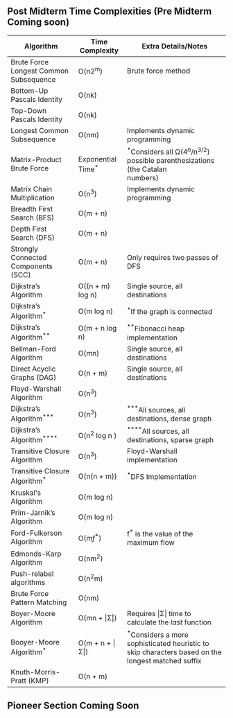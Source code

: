 ## Post Midterm Time Complexities (Pre Midterm Coming soon)
| **Algorithm**                          | **Time Complexity**  | Extra Details/Notes                                                                             |
| -------------------------------------- | -------------------- | ----------------------------------------------------------------------------------------------- |
| Brute Force Longest Common Subsequence | O(n2<sup>m</sup>)            | Brute force method                                                                              |
| Bottom-Up Pascals Identity             | O(nk)                |                                                                                                 |
| Top-Down Pascals Identity              | O(nk)                |                                                                                                 |
| Longest Common Subsequence             | O(nm)                | Implements dynamic programming                                                                  |
| Matrix-Product Brute Force             | Exponential Time<sup>*</sup> | <sup>*</sup>Considers all Ω(4$^n$/n$^3$$^/$$^2$) possible parenthesizations (the Catalan  <br>numbers)  |
| Matrix Chain Multiplication            | O(n<sup>3</sup>)             | Implements dynamic programming                                                                  |
| Breadth First Search (BFS)             | O(m + n)             |                                                                                                 |
| Depth First Search (DFS)               | O(m + n)             |                                                                                                 |
| Strongly Connected Components (SCC)    | O(m + n)             | Only requires two passes of DFS                                                                 |
| Dijkstra’s Algorithm                   | O((n + m) log n)     | Single source, all destinations                                                                 |
| Dijkstra’s Algorithm<sup>*</sup>               | O(m log n)           | <sup>*</sup>If the graph is connected                                                                   |
| Dijkstra’s Algorithm<sup>**</sup>           | O(m + n log n)       | <sup>**</sup>Fibonacci heap implementation                                                           |
| Bellman-Ford Algorithm                 | O(mn)                | Single source, all destinations                                                                 |
| Direct Acyclic Graphs (DAG)            | O(n + m)             | Single source, all destinations                                                                 |
| Floyd-Warshall Algorithm               | O(n<sup>3</sup>)             |                                                                                                 |
| Dijkstra’s Algorithm<sup>***</sup>       | O(n<sup>3</sup>)             | <sup>***</sup>All sources, all destinations, dense graph                                          |
| Dijkstra’s Algorithm<sup>****</sup>   | O(n<sup>2</sup> log n )      | <sup>****</sup>All sources, all destinations, sparse graph                                     |
| Transitive Closure Algorithm           | O(n<sup>3</sup>)             | Floyd-Warshall implementation                                                                   |
| Transitive Closure Algorithm<sup>*</sup>       | O(n(n + m))          | <sup>*</sup>DFS Implementation                                                                          |
| Kruskal's Algorithm                    | O(m log n)           |                                                                                                 |
| Prim-Jarnik’s Algorithm                | O(m log n)           |                                                                                                 |
| Ford-Fulkerson Algorithm               | O(m*f*<sup>*</sup>)          | f<sup>*</sup> is the value of the maximum flow                                                          |
| Edmonds-Karp Algorithm                 | O(nm<sup>2</sup>)            |                                                                                                 |
| Push-relabel algorithms                | O(n<sup>2</sup>m)            |                                                                                                 |
| Brute Force Pattern Matching           | O(nm)                |                                                                                                 |
| Boyer-Moore Algorithm                  | O(mn + \|Σ\|)        | Requires \|Σ\| time to calculate the *last* function                                            |
| Booyer-Moore Algorithm<sup>*</sup>             | O(m + n + \|Σ\|)     | <sup>*</sup>Considers a more sophisticated heuristic to skip characters based on the longest matched suffix |
| Knuth-Morris-Pratt (KMP)               | O(n + m)             |                                                                                                 |

## Pioneer Section Coming Soon
